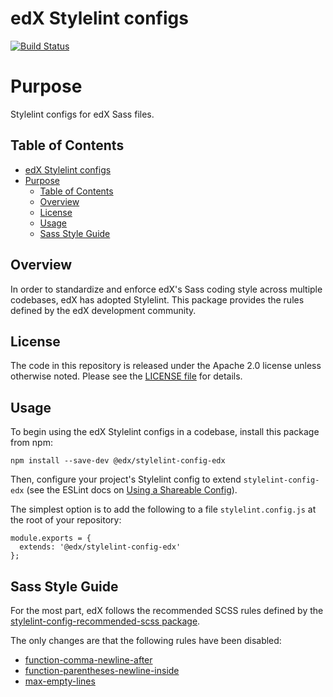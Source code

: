 # edX Stylelint configs
[![Build Status](https://github.com/openedx/stylelint-config-edx/workflows/Node%20CI/badge.svg?branch=master)](https://github.com/openedx/stylelint-config-edx/actions?query=workflow%3A%22Node+CI%22)

# Purpose
Stylelint configs for edX Sass files.

## Table of Contents

- [edX Stylelint configs](#edx-stylelint-configs)
- [Purpose](#purpose)
  - [Table of Contents](#table-of-contents)
  - [Overview](#overview)
  - [License](#license)
  - [Usage](#usage)
  - [Sass Style Guide](#sass-style-guide)

## Overview

In order to standardize and enforce edX's Sass coding style across
multiple codebases, edX has adopted Stylelint. This package provides
the rules defined by the edX development community.

## License

The code in this repository is released under the Apache 2.0 license
unless otherwise noted. Please see the [LICENSE
file](https://github.com/openedx/stylelint-config-edx/blob/master/LICENSE) for details.

## Usage

To begin using the edX Stylelint configs in a codebase, install this
package from npm:

    npm install --save-dev @edx/stylelint-config-edx

Then, configure your project's Stylelint config to extend
`stylelint-config-edx` (see the ESLint docs
on [Using a Shareable
Config](https://stylelint.io/user-guide/configuration/#extends)).

The simplest option is to add the following to a file
`stylelint.config.js` at the root of your repository:

    module.exports = {
      extends: '@edx/stylelint-config-edx'
    };


## Sass Style Guide

For the most part, edX follows the recommended SCSS rules defined
by the [stylelint-config-recommended-scss package](https://www.npmjs.com/package/stylelint-config-recommended-scss).

The only changes are that the following rules have been disabled:

 - [function-comma-newline-after](https://stylelint.io/user-guide/rules/function-comma-newline-after/)
 - [function-parentheses-newline-inside](https://stylelint.io/user-guide/rules/function-parentheses-newline-inside/)
 - [max-empty-lines](https://stylelint.io/user-guide/rules/max-empty-lines/)
